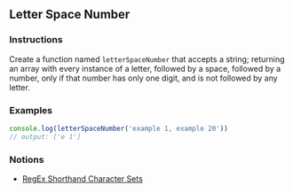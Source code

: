 ## Letter Space Number

### Instructions

Create a function named `letterSpaceNumber` that accepts a string; returning an array with every instance of a letter, followed by a space, followed by a number, only if that number has only one digit, and is not followed by any letter.

### Examples

```js
console.log(letterSpaceNumber('example 1, example 20'))
// output: ['e 1']
```

### Notions

- [RegEx Shorthand Character Sets](https://github.com/ziishaned/learn-regex#3-shorthand-character-sets)

